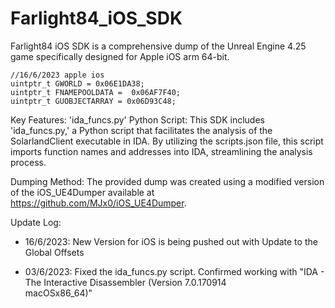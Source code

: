 # Farlight84_iOS_SDK
Farlight84 iOS SDK is a comprehensive dump of the Unreal Engine 4.25 game specifically designed for Apple iOS arm 64-bit. 
    
    //16/6/2023 apple ios
    uintptr_t GWORLD = 0x06E1DA38;
    uintptr_t FNAMEPOOLDATA =  0x06AF7F40;   
    uintptr_t GUOBJECTARRAY = 0x06D93C48;


Key Features:
'ida_funcs.py' Python Script: This SDK includes 'ida_funcs.py,' a Python script that facilitates the analysis of the SolarlandClient
executable in IDA. By utilizing the scripts.json file, this script imports function names and addresses into IDA, streamlining the
analysis process.

Dumping Method:
The provided dump was created using a modified version of the iOS_UE4Dumper available at https://github.com/MJx0/iOS_UE4Dumper.

Update Log:
- 16/6/2023: New Version for iOS is being pushed out with Update to the Global Offsets

- 03/6/2023: Fixed the ida_funcs.py script. Confirmed working with "IDA - The Interactive Disassembler (Version 7.0.170914        
macOSx86_64)"
